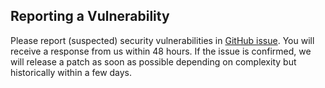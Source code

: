 ## Reporting a Vulnerability

Please report (suspected) security vulnerabilities in [GitHub issue](https://github.com/PiwikPRO/tracking-base-library/issues). You will receive a response from us within 48 hours. If the issue is confirmed, we will release a patch as soon as possible depending on complexity but historically within a few days.
